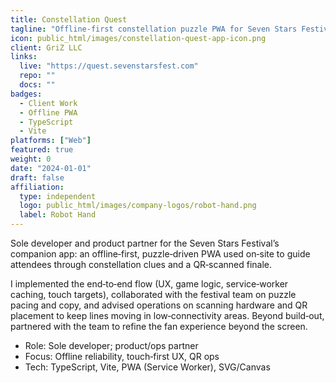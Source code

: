 ```yaml
---
title: Constellation Quest
tagline: "Offline‑first constellation puzzle PWA for Seven Stars Festival (client: GriZ LLC)"
icon: public_html/images/constellation-quest-app-icon.png
client: GriZ LLC
links:
  live: "https://quest.sevenstarsfest.com"
  repo: ""
  docs: ""
badges:
  - Client Work
  - Offline PWA
  - TypeScript
  - Vite
platforms: ["Web"]
featured: true
weight: 0
date: "2024-01-01"
draft: false
affiliation:
  type: independent
  logo: public_html/images/company-logos/robot-hand.png
  label: Robot Hand
---
```


Sole developer and product partner for the Seven Stars Festival’s companion app: an offline‑first, puzzle‑driven PWA used on‑site to guide attendees through constellation clues and a QR‑scanned finale.

I implemented the end‑to‑end flow (UX, game logic, service‑worker caching, touch targets), collaborated with the festival team on puzzle pacing and copy, and advised operations on scanning hardware and QR placement to keep lines moving in low‑connectivity areas. Beyond build‑out, partnered with the team to refine the fan experience beyond the screen.

- Role: Sole developer; product/ops partner
- Focus: Offline reliability, touch‑first UX, QR ops
- Tech: TypeScript, Vite, PWA (Service Worker), SVG/Canvas
